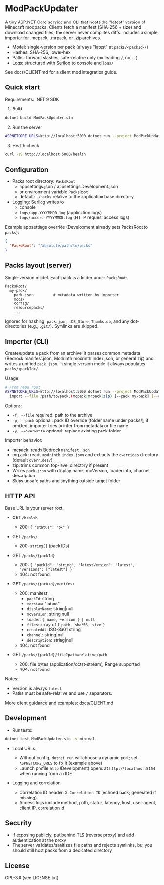# ModPackUpdater

A tiny ASP.NET Core service and CLI that hosts the "latest" version of Minecraft modpacks. Clients fetch a manifest (SHA-256 + size) and download changed files; the server never computes diffs. Includes a simple importer for .mcpack, .mrpack, or .zip archives.

- Model: single-version per pack (always "latest" at `packs/<packId>/`)
- Hashes: SHA-256, lower-hex
- Paths: forward slashes, safe-relative only (no leading `/`, no `..`)
- Logs: structured with Serilog to console and `logs/`

See docs/CLIENT.md for a client mod integration guide.

## Quick start

Requirements: .NET 9 SDK

1) Build

```bash
dotnet build ModPackUpdater.sln
```

2) Run the server

```bash
ASPNETCORE_URLS=http://localhost:5000 dotnet run --project ModPackUpdater
```

3) Health check

```bash
curl -sS http://localhost:5000/health
```

## Configuration

- Packs root directory: `PacksRoot`
  - appsettings.json / appsettings.Development.json
  - or environment variable `PacksRoot`
  - default: `./packs` relative to the application base directory
- Logging: Serilog writes to
  - console
  - `logs/app-YYYYMMDD.log` (application logs)
  - `logs/access-YYYYMMDD.log` (HTTP request access logs)

Example appsettings override (Development already sets PacksRoot to `packs`):

```json
{
  "PacksRoot": "/absolute/path/to/packs"
}
```

## Packs layout (server)

Single-version model. Each pack is a folder under `PacksRoot`:

```
PacksRoot/
  my-pack/
    pack.json         # metadata written by importer
    mods/
    config/
    resourcepacks/
    ...
```

Ignored for hashing: `pack.json`, `.DS_Store`, `Thumbs.db`, and any dot-directories (e.g., `.git/`). Symlinks are skipped.

## Importer (CLI)

Create/update a pack from an archive. It parses common metadata (Bedrock manifest.json, Modrinth modrinth.index.json, or general zip) and writes a unified `pack.json`. In single-version mode it always populates `packs/<packId>/`.

Usage:

```bash
# From repo root
ASPNETCORE_URLS=http://localhost:5000 dotnet run --project ModPackUpdater -- \
  import --file /path/to/pack.(mcpack|mrpack|zip) [--pack my-pack] [--overwrite]
```

Options:
- `-f, --file` required: path to the archive
- `-p, --pack` optional: pack ID override (folder name under packs/); if omitted, importer tries to infer from metadata or file name
- `-y, --overwrite` optional: replace existing pack folder

Importer behavior:
- mcpack: reads Bedrock `manifest.json`
- mrpack: reads `modrinth.index.json` and extracts the `overrides` directory (default `overrides/`)
- zip: trims common top-level directory if present
- Writes `pack.json` with display name, mcVersion, loader info, channel, description
- Skips unsafe paths and anything outside target folder

## HTTP API

Base URL is your server root.

- GET `/health`
  - 200: `{ "status": "ok" }`

- GET `/packs/`
  - 200: `string[]` (pack IDs)

- GET `/packs/{packId}`
  - 200: `{ "packId": "string", "latestVersion": "latest", "versions": ["latest"] }`
  - 404: not found

- GET `/packs/{packId}/manifest`
  - 200: manifest
    - `packId`: string
    - `version`: "latest"
    - `displayName`: string|null
    - `mcVersion`: string|null
    - `loader`: `{ name, version } | null`
    - `files`: array of `{ path, sha256, size }`
    - `createdAt`: ISO-8601 string
    - `channel`: string|null
    - `description`: string|null
  - 404: not found

- GET `/packs/{packId}/file?path=relative/path`
  - 200: file bytes (application/octet-stream); Range supported
  - 404: not found

Notes:
- Version is always `latest`.
- Paths must be safe-relative and use `/` separators.

More client guidance and examples: docs/CLIENT.md

## Development

- Run tests:

```bash
dotnet test ModPackUpdater.sln -v minimal
```

- Local URLs:
  - Without config, `dotnet run` will choose a dynamic port; set `ASPNETCORE_URLS` to fix it (example above)
  - Launch profile `http` (Development) opens at `http://localhost:5154` when running from an IDE

- Logging and correlation:
  - Correlation ID header: `X-Correlation-ID` (echoed back; generated if missing)
  - Access logs include method, path, status, latency, host, user-agent, client IP, correlation id

## Security

- If exposing publicly, put behind TLS (reverse proxy) and add authentication at the proxy
- The server validates/sanitizes file paths and rejects symlinks, but you should still host packs from a dedicated directory

## License

GPL-3.0 (see LICENSE.txt)

